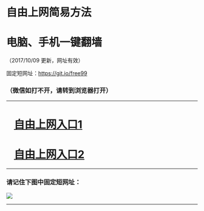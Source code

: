 ﻿# 自由上网简易方法

# 电脑、手机一键翻墙

（2017/10/09 更新，网址有效）

固定短网址：https://git.io/free99

### （微信如打不开，请转到浏览器打开）


***





# &nbsp;&nbsp; <a href="http://ft168720835.fwq-tz-1001.info/fwqtz01.html?t=100900125982 " target="_blank">自由上网入口1</a>
# &nbsp;&nbsp; <a href="http://ft2828411560.fwq-tz-1002.info/fwqtz02.html?t=100900115518 " target="_blank">自由上网入口2</a>
***

### 请记住下图中固定短网址：

<img src="https://s3-us-west-2.amazonaws.com/fwq-1001/yjfq-20170905okok.png" /> 


***

